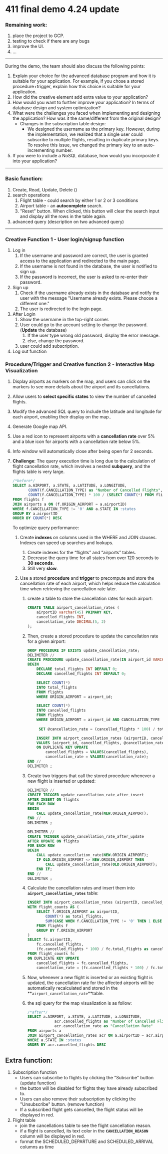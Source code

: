 # 411 final demo 4.24 update

### Remaining work:

1. place the project to GCP.
2. testing to check if there are any bugs
3. improve the UI.
4. …

---

During the demo, the team should also discuss the following points: 

1. Explain your choice for the advanced database program and how it is suitable for your application. For example, if you chose a stored procedure+trigger, explain how this choice is suitable for your application.
2. How did the creative element add extra value to your application?
3. How would you want to further improve your application? In terms of database design and system optimization?
4. What were the challenges you faced when implementing and designing the application? How was it the same/different from the original design?
   - Changes in the subscription table design:
     - We designed the username as the primary key. However, during the implementation, we realized that a single user could subscribe to multiple flights, resulting in duplicate primary keys. To resolve this issue, we changed the primary key to an auto-incrementing number.
5. If you were to include a NoSQL database, how would you incorporate it into your application?

---

### Basic function:

1. Create, Read, Update, Delete ()
2. search operations 
   1. Flight table - could search by either 1 or 2 or 3 conditions
   2. Airport table - an **autocomplete** search.
   3. "Reset" button. When clicked, this button will clear the search input and display all the rows in the table again.
3. advanced query (description on two advanced query)

---

### Creative Function 1 - User login/signup function

1. Log in
   1. If the username and password are correct, the user is granted access to the application and redirected to the main page. 
   2. If the username is not found in the database, the user is notified to sign up. 
   3. If the password is incorrect, the user is asked to re-enter their password.
2. Sign up 
   1. Check if the username already exists in the database and notify the user with the message "Username already exists. Please choose a different one."
   2. The user is redirected to the login page.
3. After Login
   1. Show the username in the top-right corner.
   2. User could go to the account setting to change the password. (**Update** the database)
      1. If the user type wrong old password, display the error message.
      2. else, change the password.
   3. user could add subscription.
4. Log out function

### Procedure/Trigger and Creative function 2 - **Interactive Map Visualization**

1. Display airports as markers on the map, and users can click on the markers to see more details about the airport and its cancellations.

2. Allow users to **select specific states** to view the number of cancelled flights.

3. Modify the advanced SQL query to include the latitude and longitude for each airport, enabling their display on the map..

4. Generate Google map API.

5. Use a red icon to represent airports with a **cancellation rate** over 5% and a blue icon for airports with a cancellation rate below 5%.

6. Info window will automatically close after being open for 2 seconds.

7. **Challenge**: The query execution time is long due to the calculation of flight cancellation rate, which involves a nested **subquery**, and the flights table is very large.

   ```sql
   /*before*/
   SELECT a.AIRPORT, a.STATE, a.LATITUDE, a.LONGITUDE, 
          COUNT(f.CANCELLATION_TYPE) as "Number of Cancelled Flights",
          COUNT(f.CANCELLATION_TYPE) * 100 / (SELECT COUNT(*) FROM flights f2 WHERE f2.ORIGIN_AIRPORT = a.airportID) as "Cancellation Rate"
   FROM flights f
   JOIN airports a ON (f.ORIGIN_AIRPORT = a.airportID)
   WHERE f.CANCELLATION_TYPE != '0' AND a.STATE IN :states
   GROUP BY a.airportID
   ORDER BY COUNT(*) DESC
   ```

   To optimize query performance:

   1. Create **indexes** on columns used in the WHERE and JOIN clauses. Indexes can speed up searches and lookups.

      1. Create indexes for the “flights” and “airports” tables.
      2. Decrease the query time for all states from over 120 seconds to **30 seconds**.
      3. Still very **slow**. 

   2. Use a stored **procedure** and **trigger** to precompute and store the cancellation rate of each airport, which helps reduce the calculation time when retrieving the cancellation rate later.

      1. create a table to store the cancellation rates for each airport:

         ```sql
         CREATE TABLE airport_cancellation_rates (
             airportID varchar(45) PRIMARY KEY,
             cancelled_flights INT,
             cancellation_rate DECIMAL(5, 2)
         );
         ```

      2. Then, create a stored procedure to update the cancellation rate for a given airport:

         ```sql
         DROP PROCEDURE IF EXISTS update_cancellation_rate;
         DELIMITER //
         CREATE PROCEDURE update_cancellation_rate(IN airport_id VARCHAR(45))
         BEGIN
             DECLARE total_flights INT DEFAULT 0;
             DECLARE cancelled_flights INT DEFAULT 0;
         
             SELECT COUNT(*)
             INTO total_flights
             FROM flights
             WHERE ORIGIN_AIRPORT = airport_id;
         
             SELECT COUNT(*)
             INTO cancelled_flights
             FROM flights
             WHERE ORIGIN_AIRPORT = airport_id AND CANCELLATION_TYPE != '0';
             
              SET @cancellation_rate = (cancelled_flights * 100) / total_flights;
         
             INSERT INTO airport_cancellation_rates (airportID, cancelled_flights, cancellation_rate)
             VALUES (airport_id, cancelled_flights, @cancellation_rate)
             ON DUPLICATE KEY UPDATE
                 cancelled_flights = VALUES(cancelled_flights),
                 cancellation_rate = VALUES(cancellation_rate);
         END //
         DELIMITER ;
         ```

      3. Create two triggers that call the stored procedure whenever a new flight is inserted or updated:

         ```sql
         DELIMITER //
         CREATE TRIGGER update_cancellation_rate_after_insert
         AFTER INSERT ON flights
         FOR EACH ROW
         BEGIN
             CALL update_cancellation_rate(NEW.ORIGIN_AIRPORT);
         END //
         DELIMITER ;
         
         DELIMITER //
         CREATE TRIGGER update_cancellation_rate_after_update
         AFTER UPDATE ON flights
         FOR EACH ROW
         BEGIN
             CALL update_cancellation_rate(NEW.ORIGIN_AIRPORT);
             IF OLD.ORIGIN_AIRPORT <> NEW.ORIGIN_AIRPORT THEN
                 CALL update_cancellation_rate(OLD.ORIGIN_AIRPORT);
             END IF;
         END //
         DELIMITER ;
         ```

      4. Calculate the cancellation rates and insert them into **`airport_cancellation_rates`** table:

         ```sql
         INSERT INTO airport_cancellation_rates (airportID, cancelled_flights, cancellation_rate)
         WITH flight_counts AS (
             SELECT f.ORIGIN_AIRPORT as airportID,
                 COUNT(*) as total_flights,
                 SUM(CASE WHEN f.CANCELLATION_TYPE != '0' THEN 1 ELSE 0 END) as cancelled_flights
             FROM flights f
             GROUP BY f.ORIGIN_AIRPORT
         )
         SELECT fc.airportID,
             fc.cancelled_flights,
             (fc.cancelled_flights * 100) / fc.total_flights as cancellation_rate
         FROM flight_counts fc
         ON DUPLICATE KEY UPDATE 
             cancelled_flights = fc.cancelled_flights,
             cancellation_rate = (fc.cancelled_flights * 100) / fc.total_flights;
         ```

      5. Now, whenever a new flight is inserted or an existing flight is updated, the cancellation rate for the affected airports will be automatically recalculated and stored in the **`airport_cancellation_rate`**table. 

      6. the sql query for the map visualization is as follow:

         ```sql
         /*after*/
         SELECT a.AIRPORT, a.STATE, a.LATITUDE, a.LONGITUDE,
         			 acr.cancelled_flights as "Number of Cancelled Flights",
         			 acr.cancellation_rate as "Cancellation Rate"
         FROM airports a
         JOIN airport_cancellation_rates acr ON a.airportID = acr.airportID
         WHERE a.STATE IN :states
         ORDER BY acr.cancelled_flights DESC
         ```

## Extra function:

1. Subscription function
   - Users can subscribe to flights by clicking the "Subscribe" button (update function)
   - the button will be disabled for flights they have already subscribed to.
   - Users can also remove their subscription by clicking the "Unsubscribe" button. (remove function)
   - If a subscribed flight gets cancelled, the flight status will be displayed in red.
2. Flight table
   - join the cancellations table to see the flight cancellation reason.
   - if a flight is cancelled, its text color in the **`CANCELLATION_REASON`**
     column will be displayed in red.
   - format the SCHEDULED_DEPARTURE and SCHEDULED_ARRIVAL columns as time
